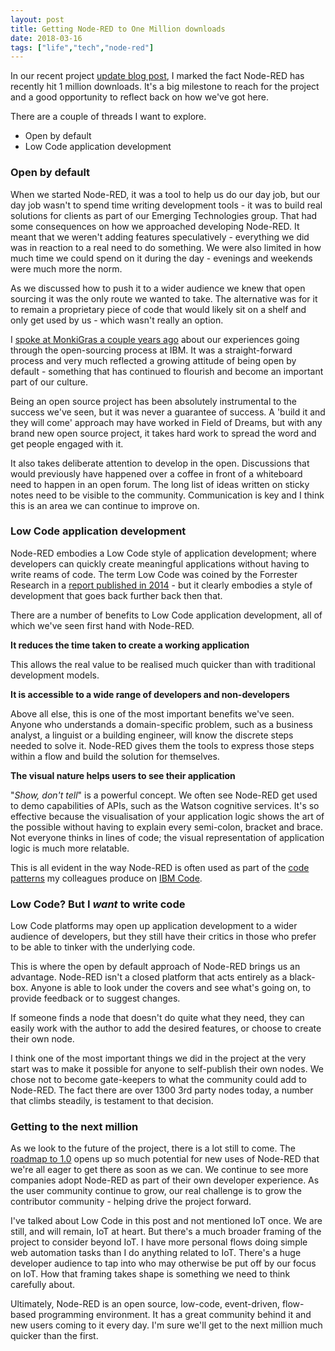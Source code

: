 ```yaml
---
layout: post
title: Getting Node-RED to One Million downloads
date: 2018-03-16
tags: ["life","tech","node-red"]
---
```


In our recent project [update blog post](https://nodered.org/blog/2018/03/13/project-updates), I marked the fact Node-RED has recently hit 1 million downloads. It's a big milestone to reach for the project and a good opportunity to reflect back on how we've got here.

There are a couple of threads I want to explore.

*   Open by default
*   Low Code application development

### Open by default

When we started Node-RED, it was a tool to help us do our day job, but our day job wasn't to spend time writing development tools - it was to build real solutions for clients as part of our Emerging Technologies group. That had some consequences on how we approached developing Node-RED. It meant that we weren't adding features speculatively - everything we did was in reaction to a real need to do something. We were also limited in how much time we could spend on it during the day - evenings and weekends were much more the norm.

As we discussed how to push it to a wider audience we knew that open sourcing it was the only route we wanted to take. The alternative was for it to remain a proprietary piece of code that would likely sit on a shelf and only get used by us - which wasn't really an option.

I [spoke at MonkiGras a couple years ago](https://www.youtube.com/watch?v=Bbg1017amZs) about our experiences going through the open-sourcing process at IBM. It was a straight-forward process and very much reflected a growing attitude of being open by default - something that has continued to flourish and become an important part of our culture.

Being an open source project has been absolutely instrumental to the success we've seen, but it was never a guarantee of success. A 'build it and they will come' approach may have worked in Field of Dreams, but with any brand new open source project, it takes hard work to spread the word and get people engaged with it.

It also takes deliberate attention to develop in the open. Discussions that would previously have happened over a coffee in front of a whiteboard need to happen in an open forum. The long list of ideas written on sticky notes need to be visible to the community. Communication is key and I think this is an area we can continue to improve on.

### Low Code application development

Node-RED embodies a Low Code style of application development; where developers can quickly create meaningful applications without having to write reams of code. The term Low Code was coined by the Forrester Research in a [report published in 2014](https://www.forrester.com/report/New+Development+Platforms+Emerge+For+CustomerFacing+Applications/-/E-RES113411) - but it clearly embodies a style of development that goes back further back then that.

There are a number of benefits to Low Code application development, all of which we've seen first hand with Node-RED.

**It reduces the time taken to create a working application**

This allows the real value to be realised much quicker than with traditional development models.

**It is accessible to a wide range of developers and non-developers**

Above all else, this is one of the most important benefits we've seen. Anyone who understands a domain-specific problem, such as a business analyst, a linguist or a building engineer, will know the discrete steps needed to solve it. Node-RED gives them the tools to express those steps within a flow and build the solution for themselves.

**The visual nature helps users to see their application**

"_Show, don't tell_" is a powerful concept. We often see Node-RED get used to demo capabilities of APIs, such as the Watson cognitive services. It's so effective because the visualisation of your application logic shows the art of the possible without having to explain every semi-colon, bracket and brace. Not everyone thinks in lines of code; the visual representation of application logic is much more relatable.

This is all evident in the way Node-RED is often used as part of the [code patterns](https://developer.ibm.com/code/technologies/iot/) my colleagues produce on [IBM Code](https://developer.ibm.com/code).

### Low Code? But I *want* to write code

Low Code platforms may open up application development to a wider audience of developers, but they still have their critics in those who prefer to be able to tinker with the underlying code.

This is where the open by default approach of Node-RED brings us an advantage. Node-RED isn't a closed platform that acts entirely as a black-box. Anyone is able to look under the covers and see what's going on, to provide feedback or to suggest changes.

If someone finds a node that doesn't do quite what they need, they can easily work with the author to add the desired features, or choose to create their own node.

I think one of the most important things we did in the project at the very start was to make it possible for anyone to self-publish their own nodes. We chose not to become gate-keepers to what the community could add to Node-RED. The fact there are over 1300 3rd party nodes today, a number that climbs steadily, is testament to that decision.

### Getting to the next million

As we look to the future of the project, there is a lot still to come. The [roadmap to 1.0](https://nodered.org/blog/2017/07/17/roadmap-to-1-dot-0) opens up so much potential for new uses of Node-RED that we're all eager to get there as soon as we can. We continue to see more companies adopt Node-RED as part of their own developer experience. As the user community continue to grow, our real challenge is to grow the contributor community - helping drive the project forward.

I've talked about Low Code in this post and not mentioned IoT once. We are still, and will remain, IoT at heart. But there's a much broader framing of the project to consider beyond IoT. I have more personal flows doing simple web automation tasks than I do anything related to IoT. There's a huge developer audience to tap into who may otherwise be put off by our focus on IoT. How that framing takes shape is something we need to think carefully about.

Ultimately, Node-RED is an open source, low-code, event-driven, flow-based programming environment. It has a great community behind it and new users coming to it every day. I'm sure we'll get to the next million much quicker than the first.
